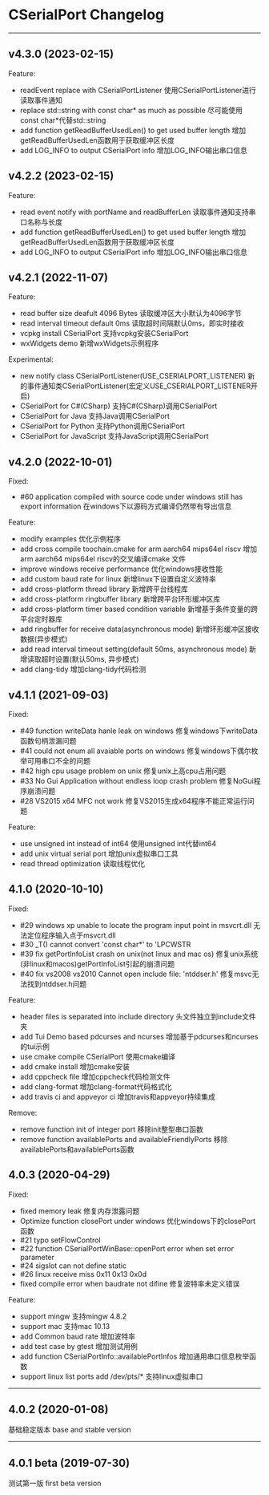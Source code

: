 # CSerialPort Changelog

---

## v4.3.0 (2023-02-15)

Feature:
* readEvent replace with CSerialPortListener 使用CSerialPortListener进行读取事件通知
* replace std::string with const char* as much as possible 尽可能使用const char*代替std::string
* add function getReadBufferUsedLen() to get used buffer length 增加getReadBufferUsedLen函数用于获取缓冲区长度
* add LOG_INFO to output CSerialPort info 增加LOG_INFO输出串口信息

## v4.2.2 (2023-02-15)

Feature:
* read event notify with portName and readBufferLen 读取事件通知支持串口名称与长度
* add function getReadBufferUsedLen() to get used buffer length 增加getReadBufferUsedLen函数用于获取缓冲区长度
* add LOG_INFO to output CSerialPort info 增加LOG_INFO输出串口信息

## v4.2.1 (2022-11-07)

Feature:
* read buffer size deafult 4096 Bytes 读取缓冲区大小默认为4096字节
* read interval timeout default 0ms  读取超时间隔默认0ms，即实时接收
* vcpkg install CSerialPort 支持vcpkg安装CSerialPort
* wxWidgets demo 新增wxWidgets示例程序

Experimental:
* new notify class CSerialPortListener(USE_CSERIALPORT_LISTENER) 新的事件通知类CSerialPortListener(宏定义USE_CSERIALPORT_LISTENER开启)
* CSerialPort for C#(CSharp)  支持C#(CSharp)调用CSerialPort
* CSerialPort for Java 支持Java调用CSerialPort
* CSerialPort for Python 支持Python调用CSerialPort
* CSerialPort for JavaScript 支持JavaScript调用CSerialPort

## v4.2.0 (2022-10-01)

Fixed:
* #60 application compiled with source code under windows still has export information 在windows下以源码方式编译仍然带有导出信息

Feature:
* modify examples 优化示例程序
* add cross compile toochain.cmake for arm aarch64 mips64el riscv 增加arm aarch64 mips64el riscv的交叉编译cmake 文件
* improve windows receive performance 优化windows接收性能
* add custom baud rate for linux 新增linux下设置自定义波特率
* add cross-platform thread library 新增跨平台线程库
* add cross-platform ringbuffer library 新增跨平台环形缓冲区库
* add cross-platform timer based condition variable 新增基于条件变量的跨平台定时器库
* add ringbuffer for receive data(asynchronous mode) 新增环形缓冲区接收数据(异步模式)
* add read interval timeout setting(default 50ms, asynchronous mode) 新增读取超时设置(默认50ms, 异步模式)
* add clang-tidy 增加clang-tidy代码检测

## v4.1.1 (2021-09-03)

Fixed:
* #49 function writeData hanle leak on windows 修复windows下writeData函数句柄泄漏问题
* #41 could not enum all avaiable ports on windows 修复windows下偶尔枚举可用串口不全的问题
* #42 high cpu usage problem on unix 修复unix上高cpu占用问题
* #33 No Gui Application without endless loop crash problem 修复NoGui程序崩溃问题
* #28 VS2015 x64 MFC not work 修复VS2015生成x64程序不能正常运行问题

Feature:
* use unsigned int instead of int64 使用unsigned int代替int64
* add unix virtual serial port 增加unix虚拟串口工具
* read thread optimization 读取线程优化

## 4.1.0 (2020-10-10)

Fixed:
* #29 windows xp unable to locate the program input point in msvcrt.dll 无法定位程序输入点于msvcrt.dll
* #30 _T() cannot convert 'const char*' to 'LPCWSTR
* #39 fix getPortInfoList crash on unix(not linux and mac os) 修复unix系统(非linux和macos)getPortInfoList引起的崩溃问题
* #40 fix vs2008 vs2010 Cannot open include file: 'ntddser.h' 修复msvc无法找到ntddser.h问题

Feature:
* header files is separated into include directory 头文件独立到include文件夹
* add Tui Demo based pdcurses and ncurses 增加基于pdcurses和ncurses的tui示例
* use cmake compile CSerialPort 使用cmake编译
* add cmake install 增加cmake安装
* add cppcheck file 增加cppcheck代码检测文件
* add clang-format 增加clang-format代码格式化
* add travis ci and appveyor ci 增加travis和appveyor持续集成

Remove:
* remove function init of integer port 移除init整型串口函数
* remove function availablePorts and availableFriendlyPorts 移除availablePorts和availablePorts函数

## 4.0.3 (2020-04-29)

Fixed:
* fixed memory leak 修复内存泄露问题
* Optimize function closePort under windows 优化windows下的closePort函数
* #21 typo setFlowControl
* #22 function CSerialPortWinBase::openPort error when set error parameter
* #24 sigslot can not define static
* #26 linux receive miss 0x11 0x13 0x0d
* fixed compile error when baudrate not difine 修复波特率未定义错误

Feature:
* support mingw 支持mingw 4.8.2
* support mac 支持mac 10.13
* add Common baud rate 增加波特率
* add test case by gtest 增加测试用例
* add function CSerialPortInfo::availablePortInfos 增加通用串口信息枚举函数
* support linux list ports add /dev/pts/* 支持linux虚拟串口

---
## 4.0.2 (2020-01-08)

基础稳定版本
base and stable version

---
## 4.0.1 beta (2019-07-30)

测试第一版
first beta version

